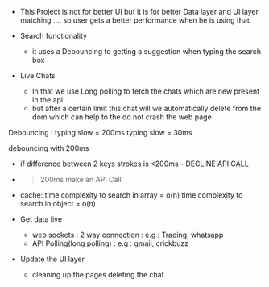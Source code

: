 - This Project is not for better UI but it is for better Data layer and UI layer matching .... so user gets a better performance when he is using that.

- Search functionality

  - it uses a Debouncing to getting a suggestion when typing the search box

- Live Chats
  - In that we use Long polling to fetch the chats which are new present in the api
  - but after a certain limit this chat will we automatically delete from the dom which can help to the do not crash the web page

Debouncing :
typing slow = 200ms
typing slow = 30ms

debouncing with 200ms

- if difference between 2 keys strokes is <200ms - DECLINE API CALL
- > 200ms make an API Call

- cache:
  time complexity to search in array = o(n)
  time complexity to search in object = o(n)

<!-- live chat >>>>infinte Scroll >>>> pagination -->

- Get data live

  - web sockets : 2 way connection : e.g : Trading, whatsapp
  - API Polling(long polling) : e.g : gmail, crickbuzz

- Update the UI layer
  - cleaning up the pages deleting the chat
